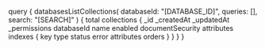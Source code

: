 query {
    databasesListCollections(
        databaseId: "[DATABASE_ID]",
        queries: [],
        search: "[SEARCH]"
    ) {
        total
        collections {
            _id
            _createdAt
            _updatedAt
            _permissions
            databaseId
            name
            enabled
            documentSecurity
            attributes
            indexes {
                key
                type
                status
                error
                attributes
                orders
            }
        }
    }
}
